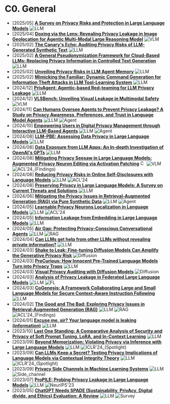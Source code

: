 # C0. General
- [2025/05] **[A Survey on Privacy Risks and Protection in Large Language Models](https://arxiv.org/abs/2505.01976)** ![LLM](https://img.shields.io/badge/LLM-589cf4)
- [2025/04] **[Doxing via the Lens: Revealing Privacy Leakage in Image Geolocation for Agentic Multi-Modal Large Reasoning Model](https://arxiv.org/abs/2504.19373)** ![VLM](https://img.shields.io/badge/VLM-c7688b)
- [2025/02] **[The Canary's Echo: Auditing Privacy Risks of LLM-Generated Synthetic Text](https://arxiv.org/abs/2502.14921)** ![LLM](https://img.shields.io/badge/LLM-589cf4)
- [2025/02] **[A General Pseudonymization Framework for Cloud-Based LLMs: Replacing Privacy Information in Controlled Text Generation](https://arxiv.org/abs/2502.15233)** ![LLM](https://img.shields.io/badge/LLM-589cf4)
- [2025/02] **[Unveiling Privacy Risks in LLM Agent Memory](https://arxiv.org/abs/2502.13172)** ![LLM](https://img.shields.io/badge/LLM-589cf4)
- [2025/02] **[Mimicking the Familiar: Dynamic Command Generation for Information Theft Attacks in LLM Tool-Learning System](https://arxiv.org/abs/2502.11358)** ![LLM](https://img.shields.io/badge/LLM-589cf4)
- [2024/12] **[PrivAgent: Agentic-based Red-teaming for LLM Privacy Leakage](https://arxiv.org/abs/2412.05734)** ![LLM](https://img.shields.io/badge/LLM-589cf4)
- [2024/12] **[VLSBench: Unveiling Visual Leakage in Multimodal Safety](https://arxiv.org/abs/2411.19939)** ![VLM](https://img.shields.io/badge/VLM-c7688b)
- [2024/11] **[Can Humans Oversee Agents to Prevent Privacy Leakage? A Study on Privacy Awareness, Preferences, and Trust in Language Model Agents](https://arxiv.org/abs/2411.01344)** ![LLM](https://img.shields.io/badge/LLM-589cf4) ![Agent](https://img.shields.io/badge/Agent-87b800)
- [2024/10] **[Empowering Users in Digital Privacy Management through Interactive LLM-Based Agents](https://arxiv.org/abs/2410.11906)** ![LLM](https://img.shields.io/badge/LLM-589cf4) ![Agent](https://img.shields.io/badge/Agent-87b800)
- [2024/08] **[LLM-PBE: Assessing Data Privacy in Large Language Models](https://arxiv.org/abs/2408.12787)** ![LLM](https://img.shields.io/badge/LLM-589cf4)
- [2024/08] **[Data Exposure from LLM Apps: An In-depth Investigation of OpenAI's GPTs](https://arxiv.org/abs/2408.13247)** ![LLM](https://img.shields.io/badge/LLM-589cf4)
- [2024/08] **[Mitigating Privacy Seesaw in Large Language Models: Augmented Privacy Neuron Editing via Activation Patching](https://aclanthology.org/2024.findings-acl.315/)** [<img src="https://github.com/FortAwesome/Font-Awesome/blob/6.x/svgs/brands/github.svg" alt="Code" width="15" height="15">](https://github.com/flamewei123/APNEAP-) ![VLM](https://img.shields.io/badge/VLM-c7688b) ![ACL'24_(Findings)](https://img.shields.io/badge/ACL'24_(Findings)-f1b800)
- [2024/08] **[Reducing Privacy Risks in Online Self-Disclosures with Language Models](https://aclanthology.org/2024.acl-long.741/)** ![LLM](https://img.shields.io/badge/LLM-589cf4) ![ACL'24](https://img.shields.io/badge/ACL'24-f1b800)
- [2024/08] **[Preserving Privacy in Large Language Models: A Survey on Current Threats and Solutions](https://arxiv.org/abs/2408.05212)** ![LLM](https://img.shields.io/badge/LLM-589cf4)
- [2024/06] **[Mitigating the Privacy Issues in Retrieval-Augmented Generation (RAG) via Pure Synthetic Data](https://arxiv.org/abs/2406.14773)** ![LLM](https://img.shields.io/badge/LLM-589cf4) ![Agent](https://img.shields.io/badge/Agent-87b800)
- [2024/05] **[Learnable Privacy Neurons Localization in Language Models](https://aclanthology.org/2024.acl-short.25/)** ![LLM](https://img.shields.io/badge/LLM-589cf4) ![ACL'24](https://img.shields.io/badge/ACL'24-f1b800)
- [2024/05] **[Information Leakage from Embedding in Large Language Models](https://arxiv.org/abs/2405.11916)** ![LLM](https://img.shields.io/badge/LLM-589cf4)
- [2024/05] **[Air Gap: Protecting Privacy-Conscious Conversational Agents](https://arxiv.org/abs/2405.05175)** ![LLM](https://img.shields.io/badge/LLM-589cf4) ![RAG](https://img.shields.io/badge/RAG-87b800)
- [2024/04] **[Can LLMs get help from other LLMs without revealing private information?](https://arxiv.org/abs/2404.01041)** ![LLM](https://img.shields.io/badge/LLM-589cf4)
- [2024/03] **[Shake to Leak: Fine-tuning Diffusion Models Can Amplify the Generative Privacy Risk](https://arxiv.org/html/2403.09450v1)** ![Diffusion](https://img.shields.io/badge/Diffusion-a99cf4)
- [2024/03] **[PreCurious: How Innocent Pre-Trained Language Models Turn into Privacy Traps](https://arxiv.org/abs/2403.09562)** ![LLM](https://img.shields.io/badge/LLM-589cf4)
- [2024/03] **[Visual Privacy Auditing with Diffusion Models](https://arxiv.org/abs/2403.07588)** ![Diffusion](https://img.shields.io/badge/Diffusion-a99cf4)
- [2024/03] **[Analysis of Privacy Leakage in Federated Large Language Models](https://arxiv.org/abs/2403.04784)** ![LLM](https://img.shields.io/badge/LLM-589cf4) ![FL](https://img.shields.io/badge/FL-87b800)
- [2024/03] **[CoGenesis: A Framework Collaborating Large and Small Language Models for Secure Context-Aware Instruction Following](https://arxiv.org/abs/2403.03129)** ![LLM](https://img.shields.io/badge/LLM-589cf4)
- [2024/02] **[The Good and The Bad: Exploring Privacy Issues in Retrieval-Augmented Generation (RAG)](https://aclanthology.org/2024.findings-acl.267)** ![LLM](https://img.shields.io/badge/LLM-589cf4) ![RAG](https://img.shields.io/badge/RAG-87b800) ![ACL'24_(Findings)](https://img.shields.io/badge/ACL'24_(Findings)-f1b800)
- [2024/01] **[Excuse me, sir? Your language model is leaking (information)](https://arxiv.org/abs/2401.10360)** ![LLM](https://img.shields.io/badge/LLM-589cf4)
- [2023/10] **[Last One Standing: A Comparative Analysis of Security and Privacy of Soft Prompt Tuning, LoRA, and In-Context Learning](https://arxiv.org/abs/2310.11397)** ![LLM](https://img.shields.io/badge/LLM-589cf4)
- [2023/09] **[Beyond Memorization: Violating Privacy via Inference with Large Language Models](https://openreview.net/forum?id=kmn0BhQk7p)** ![LLM](https://img.shields.io/badge/LLM-589cf4) ![ICLR'24_(Spotlight)](https://img.shields.io/badge/ICLR'24_(Spotlight)-f1b800)
- [2023/09] **[Can LLMs Keep a Secret? Testing Privacy Implications of Language Models via Contextual Integrity Theory](https://openreview.net/forum?id=c93SBwz1Ma)** ![LLM](https://img.shields.io/badge/LLM-589cf4) ![ICLR'24_(Spotlight)](https://img.shields.io/badge/ICLR'24_(Spotlight)-f1b800)
- [2023/09] **[Privacy Side Channels in Machine Learning Systems](https://arxiv.org/abs/2309.05610)** ![LLM](https://img.shields.io/badge/LLM-589cf4) ![Side_channel](https://img.shields.io/badge/Side_channel-87b800)
- [2023/07] **[ProPILE: Probing Privacy Leakage in Large Language Models](https://arxiv.org/abs/2307.01881)** ![LLM](https://img.shields.io/badge/LLM-589cf4) ![NeurIPS'23](https://img.shields.io/badge/NeurIPS'23-f1b800)
- [2023/05] **[ChatGPT Needs SPADE (Sustainability, PrivAcy, Digital divide, and Ethics) Evaluation: A Review](https://arxiv.org/abs/2305.03123)** ![LLM](https://img.shields.io/badge/LLM-589cf4) ![Survey](https://img.shields.io/badge/Survey-87b800)
